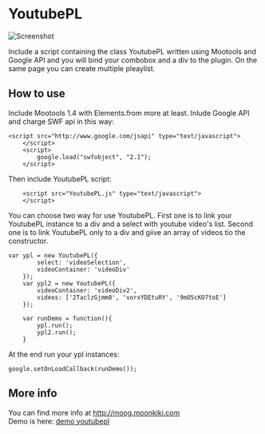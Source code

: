 YoutubePL
=========

![Screenshot](http://moog.moonkiki.com/wp-content/uploads/2010/03/youtubepl2.png)

Include a script containing the class YoutubePL written using Mootools and Google API and you will bind your combobox and a div to the plugin.
On the same page you can create multiple pleaylist.  


How to use
----------

Include Mootools 1.4 with Elements.from more at least. Inlude Google API and charge SWF api in this way:

	<script src="http://www.google.com/jsapi" type="text/javascript">
        </script>
        <script>
            google.load("swfobject", "2.1");
        </script>


Then include YoutubePL script:

        <script src="YoutubePL.js" type="text/javascript">
        </script>

You can choose two way for use YoutubePL. First one is to link your YoutubePL instance to a div and a select with youtube video's list. Second one is to link YoutubePL only to a div and giive an array of videos tio the constructor.


	var ypl = new YoutubePL({
            select: 'videoSelection',
            videoContainer: 'videoDiv'
        });
        var ypl2 = new YoutubePL({
            videoContainer: 'videoDiv2',
            videos: ['2TaclzGjmm8', 'vorxYDEtuRY', '9mO5cKO7toE']
        });
        
        var runDemo = function(){
            ypl.run();
            ypl2.run();
        }
        

At the end run your ypl instances:

	google.setOnLoadCallback(runDemo());


More info
-----------------

You can find more info at <a href="http://moog.moonkiki.com">http://moog.moonkiki.com</a>
 <br/>
Demo is here: <a href="http://moog.moonkiki.com/MooG/plugin/YoutubePL/youtubePLDemo.html">demo youtubepl</a>
